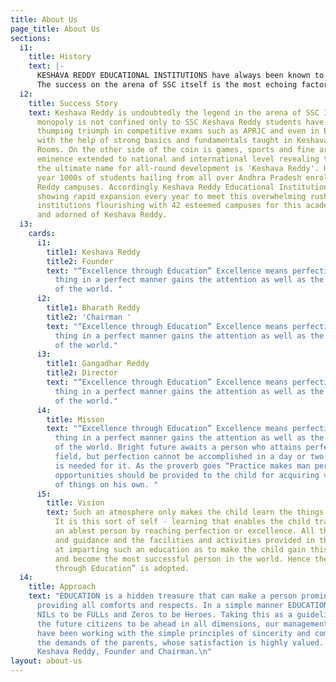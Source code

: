 ```yaml
---
title: About Us
page_title: About Us
sections:
  i1:
    title: History
    text: |-
      KESHAVA REDDY EDUCATIONAL INSTITUTIONS have always been known to be synonymous with success. Victory is a trend and tradition here, no matter whatever the battle be. The finest thing about this success is its consistency notonly in SSC but also in all the State and National Level Talent Search Examinations.
      The success on the arena of SSC itself is the most echoing factor of the prevailing standards of Keshava Reddy Educational Institutions. Not just one, two or three ... but Fifteen students scored almost 600. The results speak for themselves. state top almost cleansweep for the past 4 SSC’s 95% of the students stood in Top A, B grades. Out of every three two got above 500 marks.
  i2:
    title: Success Story
    text: Keshava Reddy is undoubtedly the legend in the arena of SSC In fact its
      monopoly is not confined only to SSC Keshava Reddy students have been experiencing
      thumping triumph in competitive exams such as APRJC and even in EAMCET, IIT-JEE
      with the help of strong basics and fundamentals taught in Keshava Reddy Class
      Rooms. On the other side of the coin is games, sports and fine arts apex of
      eminence extended to national and international level revealing the truth that
      the ultimate name for all-round development is 'Keshava Reddy'. Hence every
      year 1000s of students hailing from all over Andhra Pradesh enroll in Keshava
      Reddy campuses. Accordingly Keshava Reddy Educational Institutions are also
      showing rapid expansion every year to meet this overwhelming rush. Today the
      institutions flourishing with 42 esteemed campuses for this academic year owned
      and adorned of Keshava Reddy.
  i3:
    cards:
      i1:
        title1: Keshava Reddy
        title2: Founder
        text: "“Excellence through Education” Excellence means perfection. Doing a
          thing in a perfect manner gains the attention as well as the commendation
          of the world. "
      i2:
        title1: Bharath Reddy
        title2: 'Chairman '
        text: "“Excellence through Education” Excellence means perfection. Doing a
          thing in a perfect manner gains the attention as well as the commendation
          of the world."
      i3:
        title1: Gangadhar Reddy
        title2: Director
        text: "“Excellence through Education” Excellence means perfection. Doing a
          thing in a perfect manner gains the attention as well as the commendation
          of the world."
      i4:
        title: Misson
        text: "“Excellence through Education” Excellence means perfection. Doing a
          thing in a perfect manner gains the attention as well as the commendation
          of the world. Bright future awaits a person who attains perfection in his
          field, but perfection cannot be accomplished in a day or two. Constant practice
          is needed for it. As the proverb goes “Practice makes man perfect”, ample
          opportunities should be provided to the child for acquiring varied knowledge
          of things on his own. "
      i5:
        title: Vision
        text: Such an atmosphere only makes the child learn the things by doing himself.
          It is this sort of self - learning that enables the child transform into
          an ablest person by reaching perfection or excellence. All the teaching
          and guidance and the facilities and activities provided in the school aim
          at imparting such an education as to make the child gain this excellence
          and become the most successful person in the world. Hence the motto “Excellence
          through Education” is adopted.
  i4:
    title: Approach
    text: "EDUCATION is a hidden treasure that can make a person prominent everywhere
      providing all comforts and respects. In a simple manner EDUCATION only can make
      NILs to be FULLs and Zeros to be Heroes. Taking this as a guideline, to make
      the future citizens to be ahead in all dimensions, our management and the staff
      have been working with the simple principles of sincerity and commitment, honoring
      the demands of the parents, whose satisfaction is highly valued. \n                          -N.
      Keshava Reddy, Founder and Chairman.\n"
layout: about-us
---
```


